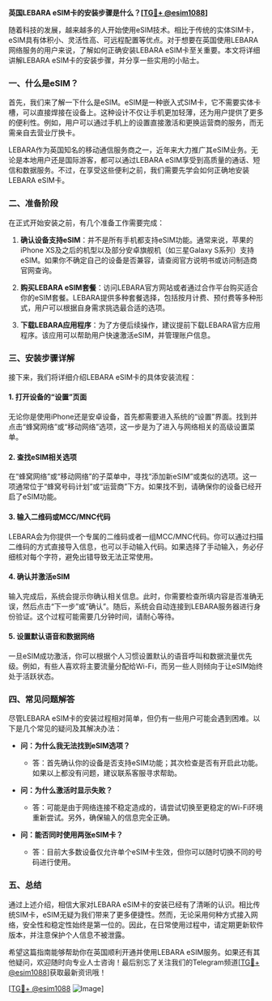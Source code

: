 **英国LEBARA eSIM卡的安装步骤是什么？[[TG💪+ @esim1088](https://t.me/s/esim1088)]**

随着科技的发展，越来越多的人开始使用eSIM技术。相比于传统的实体SIM卡，eSIM具有体积小、灵活性高、可远程配置等优点。对于想要在英国使用LEBARA网络服务的用户来说，了解如何正确安装LEBARA eSIM卡至关重要。本文将详细讲解LEBARA eSIM卡的安装步骤，并分享一些实用的小贴士。

### 一、什么是eSIM？

首先，我们来了解一下什么是eSIM。eSIM是一种嵌入式SIM卡，它不需要实体卡槽，可以直接焊接在设备上。这种设计不仅让手机更加轻薄，还为用户提供了更多的便利性。例如，用户可以通过手机上的设置直接激活和更换运营商的服务，而无需亲自去营业厅换卡。

LEBARA作为英国知名的移动通信服务商之一，近年来大力推广其eSIM业务。无论是本地用户还是国际游客，都可以通过LEBARA eSIM享受到高质量的通话、短信和数据服务。不过，在享受这些便利之前，我们需要先学会如何正确地安装LEBARA eSIM卡。

### 二、准备阶段

在正式开始安装之前，有几个准备工作需要完成：

1. **确认设备支持eSIM**：并不是所有手机都支持eSIM功能。通常来说，苹果的iPhone XS及之后的机型以及部分安卓旗舰机（如三星Galaxy S系列）支持eSIM。如果你不确定自己的设备是否兼容，请查阅官方说明书或访问制造商官网查询。
   
2. **购买LEBARA eSIM套餐**：访问LEBARA官方网站或者通过合作平台购买适合你的eSIM套餐。LEBARA提供多种套餐选择，包括按月计费、预付费等多种形式，用户可以根据自身需求挑选最合适的选项。

3. **下载LEBARA应用程序**：为了方便后续操作，建议提前下载LEBARA官方应用程序。该应用可以帮助用户快速激活eSIM，并管理账户信息。

### 三、安装步骤详解

接下来，我们将详细介绍LEBARA eSIM卡的具体安装流程：

#### 1. 打开设备的“设置”页面

无论你是使用iPhone还是安卓设备，首先都需要进入系统的“设置”界面。找到并点击“蜂窝网络”或“移动网络”选项，这一步是为了进入与网络相关的高级设置菜单。

#### 2. 查找eSIM相关选项

在“蜂窝网络”或“移动网络”的子菜单中，寻找“添加新eSIM”或类似的选项。这一项通常位于“蜂窝号码计划”或“运营商”下方。如果找不到，请确保你的设备已经开启了eSIM功能。

#### 3. 输入二维码或MCC/MNC代码

LEBARA会为你提供一个专属的二维码或者一组MCC/MNC代码。你可以通过扫描二维码的方式直接导入信息，也可以手动输入代码。如果选择了手动输入，务必仔细核对每个字符，避免出错导致无法正常使用。

#### 4. 确认并激活eSIM

输入完成后，系统会提示你确认相关信息。此时，你需要检查所填内容是否准确无误，然后点击“下一步”或“确认”。随后，系统会自动连接到LEBARA服务器进行身份验证。这个过程可能需要几分钟时间，请耐心等待。

#### 5. 设置默认语音和数据网络

一旦eSIM成功激活，你可以根据个人习惯设置默认的语音呼叫和数据流量优先级。例如，有些人喜欢将主要流量分配给Wi-Fi，而另一些人则倾向于让eSIM始终处于活跃状态。

### 四、常见问题解答

尽管LEBARA eSIM卡的安装过程相对简单，但仍有一些用户可能会遇到困难。以下是几个常见的疑问及其解决办法：

- **问：为什么我无法找到eSIM选项？**
  - 答：首先确认你的设备是否支持eSIM功能；其次检查是否有开启此功能。如果以上都没有问题，建议联系客服寻求帮助。

- **问：为什么激活时显示失败？**
  - 答：可能是由于网络连接不稳定造成的，请尝试切换至更稳定的Wi-Fi环境重新尝试。另外，确保输入的信息完全正确。

- **问：能否同时使用两张eSIM卡？**
  - 答：目前大多数设备仅允许单个eSIM卡生效，但你可以随时切换不同的号码进行使用。

### 五、总结

通过上述介绍，相信大家对LEBARA eSIM卡的安装已经有了清晰的认识。相比传统SIM卡，eSIM无疑为我们带来了更多便捷性。然而，无论采用何种方式接入网络，安全性和稳定性始终是第一位的。因此，在日常使用过程中，请定期更新软件版本，并注意保护个人信息不被泄露。

希望这篇指南能够帮助你在英国顺利开通并使用LEBARA eSIM服务。如果还有其他疑问，欢迎随时向专业人士咨询！最后别忘了关注我们的Telegram频道[[TG💪+ @esim1088](https://t.me/s/esim1088)]获取最新资讯哦！

[[TG💪+ @esim1088](https://t.me/s/esim1088) ![Image](https://i.postimg.cc/4NQfJmqS/Snipaste-2025-05-13-00-14-12.png)]